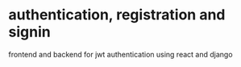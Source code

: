 # authentication, registration and signin
frontend and backend for jwt authentication using react and django

